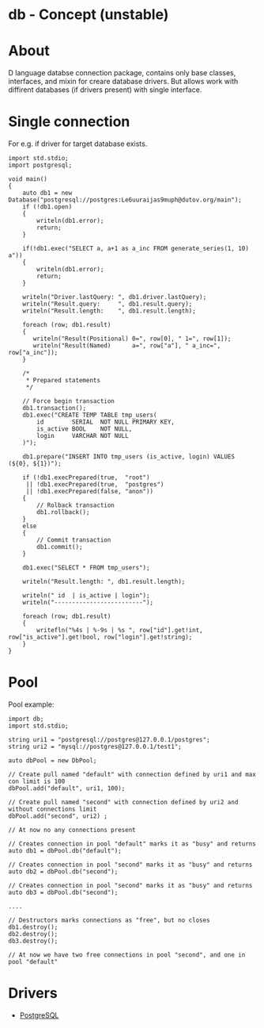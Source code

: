 db - Concept (unstable)
=======================

About
=====
D language databse connection package, contains only base classes, interfaces, and mixin for creare database drivers.
But allows work with diffirent databases (if drivers present) with single interface.

Single connection
=================
For e.g. if driver for target database exists.

    import std.stdio;
    import postgresql;

    void main()
    {
        auto db1 = new Database("postgresql://postgres:Le6uuraijas9muph@dutov.org/main");
        if (!db1.open)
        {
            writeln(db1.error);
            return;
        }

        if(!db1.exec("SELECT a, a+1 as a_inc FROM generate_series(1, 10) a"))
        {
            writeln(db1.error);
            return;
        }

        writeln("Driver.lastQuery: ", db1.driver.lastQuery);
        writeln("Result.query:     ", db1.result.query);
        writeln("Result.length:    ", db1.result.length);

        foreach (row; db1.result)
        {
           writeln("Result(Positional) 0=", row[0], " 1=", row[1]);
           writeln("Result(Named)      a=", row["a"], " a_inc=", row["a_inc"]);
        }

        /*
         * Prepared statements
         */
        
        // Force begin transaction
        db1.transaction();
        db1.exec("CREATE TEMP TABLE tmp_users(
            id        SERIAL  NOT NULL PRIMARY KEY,
            is_active BOOL    NOT NULL,
            login     VARCHAR NOT NULL
        )");
        
        db1.prepare("INSERT INTO tmp_users (is_active, login) VALUES (${0}, ${1})");
        
        if (!db1.execPrepared(true,  "root")
         || !db1.execPrepared(true,  "postgres")
         || !db1.execPrepared(false, "anon"))
        {
            // Rolback transaction
            db1.rollback();
        }
        else
        {
            // Commit transaction
            db1.commit();
        }
        
        db1.exec("SELECT * FROM tmp_users");

        writeln("Result.length: ", db1.result.length);

        writeln(" id  | is_active | login");
        writeln("-------------------------");

        foreach (row; db1.result)
        {
            writefln("%4s | %-9s | %s ", row["id"].get!int, row["is_active"].get!bool, row["login"].get!string);
        }
    }


Pool
====
Pool example:

    import db;
    import std.stdio;

    string uri1 = "postgresql://postgres@127.0.0.1/postgres";
    string uri2 = "mysql://postgres@127.0.0.1/test1";

    auto dbPool = new DbPool;

    // Create pull named "default" with connection defined by uri1 and max con limit is 100
    dbPool.add("default", uri1, 100);

    // Create pull named "second" with connection defined by uri2 and without connections limit
    dbPool.add("second", uri2) ;

    // At now no any connections present

    // Creates connection in pool "default" marks it as "busy" and returns
    auto db1 = dbPool.db("default");

    // Creates connection in pool "second" marks it as "busy" and returns
    auto db2 = dbPool.db("second");

    // Creates connection in pool "second" marks it as "busy" and returns
    auto db3 = dbPool.db("second");

    ....

    // Destructors marks connections as "free", but no closes
    db1.destroy();
    db2.destroy();
    db3.destroy();

    // At now we have two free connections in pool "second", and one in pool "default"

Drivers
=======

* [PostgreSQL](https://github.com/anton-dutov/db-postgresql)

